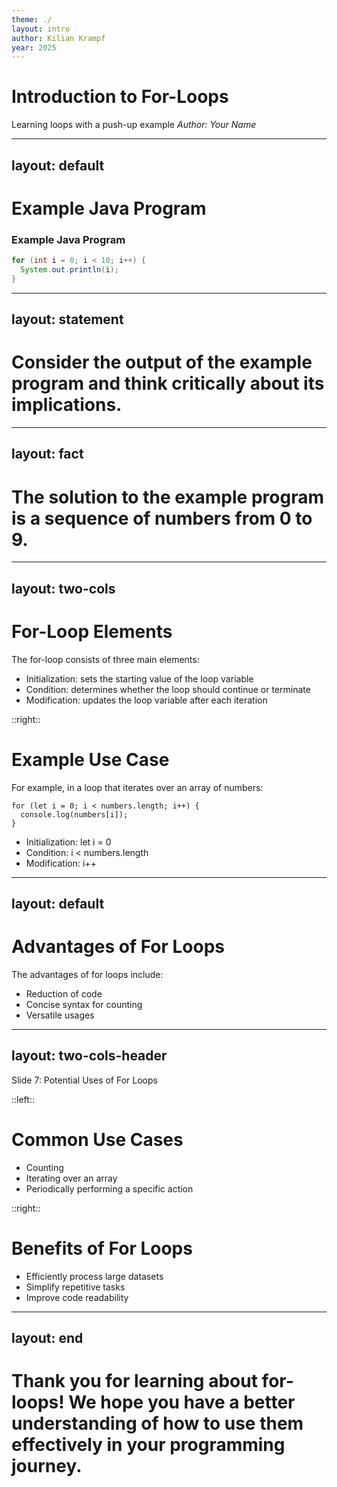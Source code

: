 ```yaml
---
theme: ./
layout: intro
author: Kilian Krampf
year: 2025
---
```


# Introduction to For-Loops
Learning loops with a push-up example
_Author: Your Name_

---
layout: default
---

# Example Java Program
### Example Java Program
```java
for (int i = 0; i < 10; i++) {
  System.out.println(i);
}
```

---
layout: statement
---

# Consider the output of the example program and think critically about its implications.

---
layout: fact
---

# The solution to the example program is a sequence of numbers from 0 to 9.

---
layout: two-cols
---

# For-Loop Elements
The for-loop consists of three main elements:
* Initialization: sets the starting value of the loop variable
* Condition: determines whether the loop should continue or terminate
* Modification: updates the loop variable after each iteration

::right::

# Example Use Case
For example, in a loop that iterates over an array of numbers:
```
for (let i = 0; i < numbers.length; i++) {
  console.log(numbers[i]);
}
```
* Initialization: let i = 0
* Condition: i < numbers.length
* Modification: i++

---
layout: default
---

# Advantages of For Loops
The advantages of for loops include:
* Reduction of code
* Concise syntax for counting
* Versatile usages

---
layout: two-cols-header
---

Slide 7: Potential Uses of For Loops

::left::

# Common Use Cases
- Counting
- Iterating over an array
- Periodically performing a specific action

::right::

# Benefits of For Loops
- Efficiently process large datasets
- Simplify repetitive tasks
- Improve code readability

---
layout: end
---
# Thank you for learning about for-loops! We hope you have a better understanding of how to use them effectively in your programming journey.

